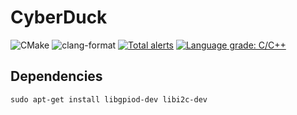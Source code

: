 # CyberDuck
![CMake](https://github.com/CyberDuckProject/CyberDuck/workflows/CMake/badge.svg)
![clang-format](https://github.com/CyberDuckProject/CyberDuck/workflows/clang-format/badge.svg)
[![Total alerts](https://img.shields.io/lgtm/alerts/g/CyberDuckProject/CyberDuck.svg?logo=lgtm&logoWidth=18)](https://lgtm.com/projects/g/CyberDuckProject/CyberDuck/alerts/)
[![Language grade: C/C++](https://img.shields.io/lgtm/grade/cpp/g/CyberDuckProject/CyberDuck.svg?logo=lgtm&logoWidth=18)](https://lgtm.com/projects/g/CyberDuckProject/CyberDuck/context:cpp)

## Dependencies
    sudo apt-get install libgpiod-dev libi2c-dev
